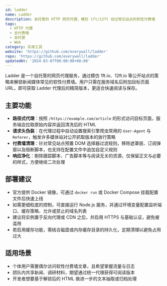 ```yaml
---
id: ladder
name: Ladder
description: 自托管的 HTTP 网页代理，模仿 1ft/12ft 绕过常见站点的软性付费墙
tags:
  - HTTP 代理
  - 去付费墙
  - 自托管
  - Web
category: 实用工具
website: 'https://github.com/everywall/ladder'
repo: 'https://github.com/everywall/ladder'
updatedAt: '2024-03-07T00:00:00+08:00'
---
```


Ladder 是一个自托管的网页代理服务，通过模仿 1ft.io、12ft.io 等公开站点的策略来解锁新闻媒体常见的软性付费墙。用户只需在服务域名后附加目标页面 URL，即可获取 Ladder 代理后的精简版本，更适合快速阅读与保存。

## 主要功能

- **路径式代理**：按照 `/https://example.com/article` 的形式访问目标页面，服务端会拉取原始内容并返回清洗后的 HTML
- **请求头伪装**：在代理过程中自动设置搜索引擎爬虫常用的 `User-Agent` 与 `Referer`，触发许多媒体站对公开抓取版本的放行策略
- **付费墙清理**：针对常见站点预置 DOM 选择器过滤规则，移除遮罩层、订阅弹窗以及阻断脚本，也支持在配置文件中追加自定义规则
- **响应净化**：剔除跟踪脚本、广告脚本等与阅读无关的资源，仅保留正文与必要的样式，方便继续二次处理

## 部署建议

- 官方提供 Docker 镜像，可通过 `docker run` 或 Docker Compose 挂载配置文件后快速上线
- 如需更细粒度的控制，可直接运行 Node.js 服务，并通过环境变量配置监听端口、缓存策略、允许或禁止的域名列表
- 建议将实例置于反向代理或 CDN 之后，并启用 HTTPS 与基础认证，避免被滥用
- 若启用缓存功能，需结合磁盘或内存缓存目录的持久化，定期清理以避免占用过大

## 适用场景

- 个体用户需要偶尔访问软性付费墙文章，且希望掌握流量与日志
- 团队内共享新闻、调研材料，期望通过统一代理获得可阅读版本
- 开发者想要基于解锁后的 HTML 做进一步的文本抽取或归档处理
